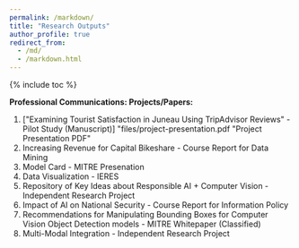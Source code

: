 ```yaml
---
permalink: /markdown/
title: "Research Outputs"
author_profile: true
redirect_from: 
  - /md/
  - /markdown.html
---
```


{% include toc %}



**Professional Communications: Projects/Papers:**

1. ["Examining Tourist Satisfaction in Juneau Using TripAdvisor Reviews" - Pilot Study (Manuscript)] "files/project-presentation.pdf "Project Presentation PDF"
3. Increasing Revenue for Capital Bikeshare - Course Report for Data Mining
4. Model Card - MITRE Presenation
5. Data Visualization - IERES
6. Repository of Key Ideas about Responsible AI + Computer Vision - Independent Research Project
7. Impact of AI on National Security - Course Report for Information Policy
8. Recommendations for Manipulating Bounding Boxes for Computer Vision Object Detection models - MITRE Whitepaper (Classified)
9. Multi-Modal Integration - Independent Research Project




